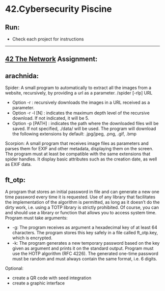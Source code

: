 # **42.Cybersecurity Piscine**


Run:
----
- Check each project for instructions  
-------------------------------------------------------------------

[42 The Network](https://www.42network.org/) Assignment:
-----------

arachnida:
-----------
Spider: A small program to automatically to extract all the images from a website, recursively, by
providing a url as a parameter.
    /spider [-rlp] URL
- Option -r : recursively downloads the images in a URL received as a parameter.
- Option -r -l [N] : indicates the maximum depth level of the recursive download.
If not indicated, it will be 5.
- Option -p [PATH] : indicates the path where the downloaded files will be saved. If not specified, ./data/ will be used.
The program will download the following extensions by default: .jpg/jpeg, .png, .gif, .bmp

Scorpion: A small program that receives image files as parameters and parses them for EXIF and other metadata, displaying them on the screen.
The program must at least be compatible with the same extensions that spider handles.
It display basic attributes such as the creation date, as well as EXIF data. 

ft_otp:
-----------
A program that stores an initial password in file and can generate a new one time password
every time it is requested.
Use of any library that facilitates the implementation of the algorithm is permitted, as long as it doesn’t do the dirty work, i.e. using a TOTP library is strictly prohibited. Of course, you can and should use a library or function that allows you to access system time.
Program must take arguments:
- -g: The program receives as argument a hexadecimal key of at least 64 characters. The program stores this key safely in a file called ft_otp.key, which is encrypted.
- -k: The program generates a new temporary password based on the key given as argument and prints it on the standard output.
Program must use the HOTP algorithm (RFC 4226).
The generated one-time password must be random and must always contain the same format, i.e. 6 digits.

Optional: 
- create a QR code with seed integration
- create a graphic interface
